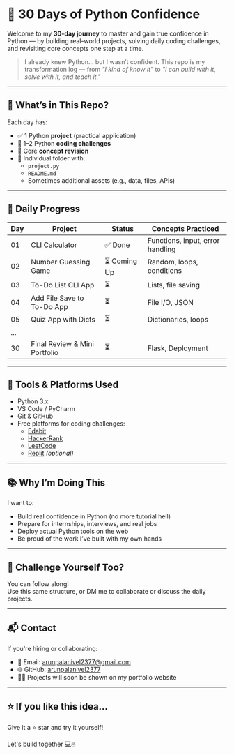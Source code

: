 # 🚀 30 Days of Python Confidence

Welcome to my **30-day journey** to master and gain true confidence in Python — by building real-world projects, solving daily coding challenges, and revisiting core concepts one step at a time.

> I already knew Python… but I wasn’t confident. This repo is my transformation log — from *"I kind of know it"* to *"I can build with it, solve with it, and teach it."*

---

## 📅 What’s in This Repo?

Each day has:
- ✅ 1 Python **project** (practical application)
- 🧠 1–2 Python **coding challenges**
- 🔁 Core **concept revision**
- 📁 Individual folder with:
  - `project.py`
  - `README.md`
  - Sometimes additional assets (e.g., data, files, APIs)

---

## 📌 Daily Progress

| Day | Project                      | Status  | Concepts Practiced |
|-----|------------------------------|---------|---------------------|
| 01  | CLI Calculator               | ✅ Done | Functions, input, error handling |
| 02  | Number Guessing Game         | ⏳ Coming Up | Random, loops, conditions |
| 03  | To-Do List CLI App           | ⏳      | Lists, file saving |
| 04  | Add File Save to To-Do App   | ⏳      | File I/O, JSON |
| 05  | Quiz App with Dicts          | ⏳      | Dictionaries, loops |
| ... |                              |         |                     |
| 30  | Final Review & Mini Portfolio | ⏳      | Flask, Deployment   |

---

## 🔧 Tools & Platforms Used

- Python 3.x
- VS Code / PyCharm
- Git & GitHub
- Free platforms for coding challenges:
  - [Edabit](https://edabit.com/)
  - [HackerRank](https://www.hackerrank.com/)
  - [LeetCode](https://leetcode.com/)
  - [Replit](https://replit.com/) *(optional)*

---

## 📚 Why I’m Doing This

I want to:
- Build real confidence in Python (no more tutorial hell)
- Prepare for internships, interviews, and real jobs
- Deploy actual Python tools on the web
- Be proud of the work I’ve built with my own hands

---

## 🧠 Challenge Yourself Too?

You can follow along!  
Use this same structure, or DM me to collaborate or discuss the daily projects.

---

## 📬 Contact

If you're hiring or collaborating:
- 📧 Email: arunpalanivel2377@gmail.com
- 🌐 GitHub: [arunpalanivel2377](https://github.com/arunpalanivel2377)
- 🧑‍💻 Projects will soon be shown on my portfolio website

---

## ⭐ If you like this idea...
Give it a ⭐ star and try it yourself!

Let's build together 💻🔥
